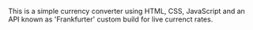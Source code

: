 This is a simple currency converter using HTML, CSS, JavaScript and an API known as 'Frankfurter' custom build for live currenct rates.